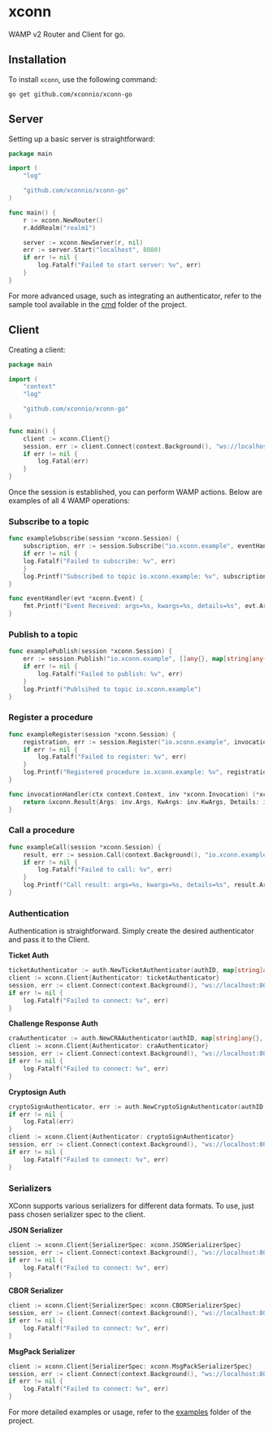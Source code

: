 # xconn

WAMP v2 Router and Client for go.

## Installation

To install `xconn`, use the following command:

```shell
go get github.com/xconnio/xconn-go
```

## Server

Setting up a basic server is straightforward:

```go
package main

import (
	"log"

	"github.com/xconnio/xconn-go"
)

func main() {
	r := xconn.NewRouter()
	r.AddRealm("realm1")

	server := xconn.NewServer(r, nil)
	err := server.Start("localhost", 8080)
	if err != nil {
		log.Fatalf("Failed to start server: %v", err)
	}
}
```

For more advanced usage, such as integrating an authenticator, refer to the sample tool available
in the [cmd](./cmd/xconn) folder of the project.

## Client

Creating a client:

```go
package main

import (
	"context"
	"log"

	"github.com/xconnio/xconn-go"
)

func main() {
	client := xconn.Client{}
	session, err := client.Connect(context.Background(), "ws://localhost:8080/ws", "realm1")
	if err != nil {
		log.Fatal(err)
	}
}
```

Once the session is established, you can perform WAMP actions. Below are examples of all 4 WAMP
operations:

### Subscribe to a topic

```go
func exampleSubscribe(session *xconn.Session) {
    subscription, err := session.Subscribe("io.xconn.example", eventHandler, map[string]any{})
    if err != nil {
    log.Fatalf("Failed to subscribe: %v", err)
    }
    log.Printf("Subscribed to topic io.xconn.example: %v", subscription)
}

func eventHandler(evt *xconn.Event) {
    fmt.Printf("Event Received: args=%s, kwargs=%s, details=%s", evt.Args, evt.KwArgs, evt.Details)
}
```

### Publish to a topic

```go
func examplePublish(session *xconn.Session) {
    err := session.Publish("io.xconn.example", []any{}, map[string]any{}, map[string]any{})
    if err != nil {
        log.Fatalf("Failed to publish: %v", err)
    }
    log.Printf("Publsihed to topic io.xconn.example")
}
```

### Register a procedure

```go
func exampleRegister(session *xconn.Session) {
    registration, err := session.Register("io.xconn.example", invocationHandler, map[string]any{})
    if err != nil {
        log.Fatalf("Failed to register: %v", err)
    }
    log.Printf("Registered procedure io.xconn.example: %v", registration)
}

func invocationHandler(ctx context.Context, inv *xconn.Invocation) (*xconn.Result, error) {
    return &xconn.Result{Args: inv.Args, KwArgs: inv.KwArgs, Details: inv.Details}, nil
}
```

### Call a procedure

```go
func exampleCall(session *xconn.Session) {
    result, err := session.Call(context.Background(), "io.xconn.example", []any{"Hello World!"}, map[string]any{}, map[string]any{})
    if err != nil {
        log.Fatalf("Failed to call: %v", err)
    }
    log.Printf("Call result: args=%s, kwargs=%s, details=%s", result.Args, result.KwArgs, result.Details)
}
```

### Authentication

Authentication is straightforward. Simply create the desired authenticator and pass it
to the Client.

**Ticket Auth**

```go
ticketAuthenticator := auth.NewTicketAuthenticator(authID, map[string]any{}, ticket)
client := xconn.Client{Authenticator: ticketAuthenticator}
session, err := client.Connect(context.Background(), "ws://localhost:8080/ws", "realm1")
if err != nil {
    log.Fatalf("Failed to connect: %v", err)
}
```

**Challenge Response Auth**

```go
craAuthenticator := auth.NewCRAAuthenticator(authID, map[string]any{}, secret)
client := xconn.Client{Authenticator: craAuthenticator}
session, err := client.Connect(context.Background(), "ws://localhost:8080/ws", "realm1")
if err != nil {
	log.Fatalf("Failed to connect: %v", err)
}
```

**Cryptosign Auth**

```go
cryptoSignAuthenticator, err := auth.NewCryptoSignAuthenticator(authID, map[string]any{}, secret)
if err != nil {
    log.Fatal(err)
}
client := xconn.Client{Authenticator: cryptoSignAuthenticator}
session, err := client.Connect(context.Background(), "ws://localhost:8080/ws", "realm1")
if err != nil {
    log.Fatalf("Failed to connect: %v", err)
}
```

### Serializers
XConn supports various serializers for different data formats. To use, just pass chosen serializer spec to the client.

**JSON Serializer**
```go
client := xconn.Client{SerializerSpec: xconn.JSONSerializerSpec}
session, err := client.Connect(context.Background(), "ws://localhost:8080/ws", "realm1")
if err != nil {
	log.Fatalf("Failed to connect: %v", err)
}
```

**CBOR Serializer**
```go
client := xconn.Client{SerializerSpec: xconn.CBORSerializerSpec}
session, err := client.Connect(context.Background(), "ws://localhost:8080/ws", "realm1")
if err != nil {
	log.Fatalf("Failed to connect: %v", err)
}
```

**MsgPack Serializer**
```go
client := xconn.Client{SerializerSpec: xconn.MsgPackSerializerSpec}
session, err := client.Connect(context.Background(), "ws://localhost:8080/ws", "realm1")
if err != nil {
	log.Fatalf("Failed to connect: %v", err)
}
```
For more detailed examples or usage, refer to the [examples](./examples) folder of the project.
